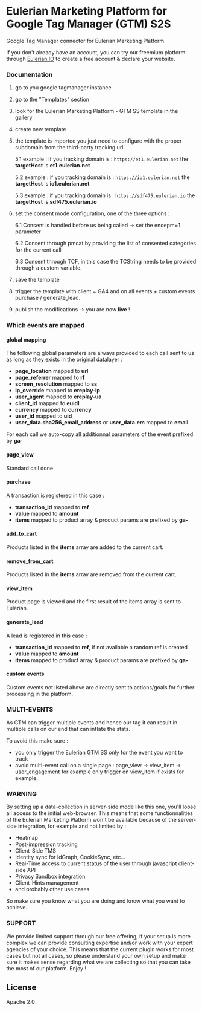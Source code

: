 # Eulerian Marketing Platform for Google Tag Manager (GTM) S2S

Google Tag Manager connector for Eulerian Marketing Platform

If you don't already have an account, you can try our freemium platform through [Eulerian.IO](https://www.eulerian.io) to create a free account & declare your website.

### Documentation

1. go to you google tagmanager instance
2. go to the "Templates" section
3. look for the Eulerian Marketing Platform - GTM SS template in the gallery
4. create new template
5. the template is imported you just need to configure with the proper subdomain from the third-party tracking url

   5.1 example : if you tracking domain is : `https://et1.eulerian.net` the **targetHost** is **et1.eulerian.net**
   
   5.2 example : if you tracking domain is : `https://io1.eulerian.net` the **targetHost** is **io1.eulerian.net**

   5.3 example : if you tracking domain is : `https://sdf475.eulerian.io` the **targetHost** is **sdf475.eulerian.io**
   
6. set the consent mode configuration, one of the three options :
   
   6.1 Consent is handled before us being called -> set the enoepm=1 parameter
   
   6.2 Consent through pmcat by providing the list of consented categories for the current call
   
   6.3 Consent through TCF, in this case the TCString needs to be provided through a custom variable.
   
7. save the template
8. trigger the template with client = GA4 and on all events + custom events purchase / generate_lead.
9. publish the modifications -> you are now **live** !

### Which events are mapped

#### global mapping

The following global parameters are always provided to each call sent to us as long as they exists in the original datalayer :
- **page_location** mapped to **url**
- **page_referrer** mapped to **rf**
- **screen_resolution** mapped to **ss**
- **ip_override** mapped to **ereplay-ip**
- **user_agent** mapped to **ereplay-ua**
- **client_id** mapped to **euidl**
- **currency** mapped to **currency**
- **user_id** mapped to **uid**
- **user_data.sha256_email_address** or **user_data.em** mapped to **email**

For each call we auto-copy all additionnal parameters of the event prefixed by **ga-**

#### page_view

Standard call done

#### purchase

A transaction is registered in this case :
- **transaction_id** mapped to **ref**
- **value** mapped to **amount**
- **items** mapped to product array & product params are prefixed by **ga-**
  
#### add_to_cart

Products listed in the **items** array are added to the current cart.

#### remove_from_cart

Products listed in the **items** array are removed from the current cart.

#### view_item

Product page is viewed and the first result of the items array is sent to Eulerian.

#### generate_lead

A lead is registered in this case :
- **transaction_id** mapped to **ref**, if not available a random ref is created
- **value** mapped to **amount**
- **items** mapped to product array & product params are prefixed by **ga-**

#### custom events

Custom events not listed above are directly sent to actions/goals for further processing in the platform.

### MULTI-EVENTS

As GTM can trigger multiple events and hence our tag it can result in multiple calls on our end that can inflate the stats.

To avoid this make sure :
- you only trigger the Eulerian GTM SS only for the event you want to track
- avoid multi-event call on a single page : page_view -> view_item -> user_engagement for example only trigger on view_item if exists for example.

### WARNING

By setting up a data-collection in server-side mode like this one, you'll loose all access to the initial web-browser.
This means that some functionnalities of the Eulerian Marketing Platform won't be available because of the server-side integration, for example and not limited by :
   - Heatmap
   - Post-impression tracking
   - Client-Side TMS
   - Identity sync for IdGraph, CookieSync, etc...
   - Real-Time access to current status of the user through javascript client-side API
   - Privacy Sandbox integration
   - Client-Hints management
   - and probably other use cases

So make sure you know what you are doing and know what you want to achieve.

### SUPPORT

We provide limited support through our free offering, if your setup is more complex we can provide consulting expertise and/or work with your expert agencies of your choice.
This means that the current plugin works for most cases but not all cases, so please understand your own setup and make sure it makes sense regarding what we are collecting so that you can take the most of our platform. Enjoy !

## License

Apache 2.0
